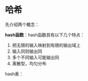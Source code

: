 # 哈希

先介绍两个概念：

**hash函数**：hash函数具有以下几个特点：

1. 把无限的输入映射到有限的输出域上
2. 输入同则输出同
3. 多个不同输入可能输出同
4. 离散型，均匀分布

hash表：





